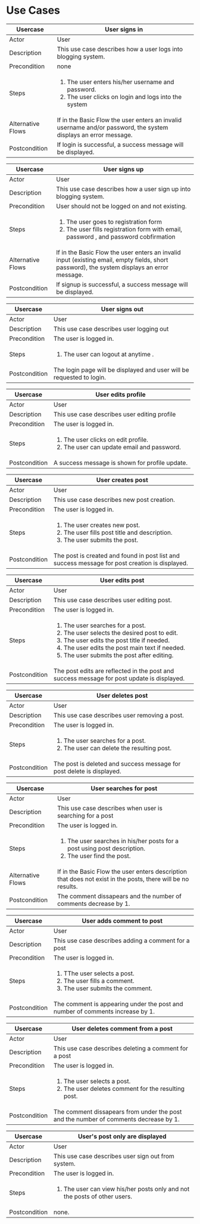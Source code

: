 # Use Cases

| Usercase | User signs in |
| ----------- | ----------- |
| Actor | User |
| Description | This use case describes how a user logs into blogging system. |
|Precondition|none|
|Steps|<ol><li>The user enters his/her username and password.</li><li> The user clicks on login and logs into the system</li></ol>|
|Alternative Flows|If in the Basic Flow the user  enters an invalid username and/or password, the system displays an error message.|
|Postcondition|If login is successful, a success message will be displayed.|


| Usercase | User signs up |
| ----------- | ----------- |
| Actor | User |
| Description | This use case describes how a user sign up into blogging system. |
|Precondition|User should not be logged on and not existing.|
|Steps|<ol><li>The user goes to registration form</li><li>The user fills registration form with email, password , and password cobfirmation</li></ol>|
|Alternative Flows|If in the Basic Flow the user  enters an invalid input (existing email, empty fields, short password), the system displays an error message.|
|Postcondition|If signup is successful, a success message will be displayed.|


| Usercase | User signs out |
| ----------- | ----------- |
| Actor | User |
| Description | This use case describes user logging out |
|Precondition|The user is logged in.|
|Steps|<ol><li>The user can logout at anytime .</li></ol>|
|Postcondition|The login page will be displayed and user will be requested to login.|



| Usercase | User edits profile |
| ----------- | ----------- |
| Actor | User |
| Description | This use case describes user editing profile |
|Precondition|The user is logged in.|
|Steps|<ol><li>The user clicks on edit profile.</li><li>The user can update email and password.</li></ol>|
|Postcondition|A success message is shown for profile update.|




| Usercase | User creates post |
| ----------- | ----------- |
| Actor | User |
| Description | This use case describes new post creation. |
|Precondition|The user is logged in.|
|Steps|<ol><li>The user creates new post.</li><li>The user fills post title and description.</li><li>The user submits the post.</li></ol>|
|Postcondition|The post is created and found in post list and success message for post creation is displayed.|


| Usercase | User edits post |
| ----------- | ----------- |
| Actor | User |
| Description | This use case describes user editing post. |
|Precondition|The user is logged in.|
|Steps|<ol><li>The user searches for a post.</li><li>The user selects the desired post to edit.</li><li>The user edits the post title if needed.</li><li>The user edits the post main text if needed.</li><li>The user submits the post after editing.</li></ol>|
|Postcondition|The post edits are reflected in the post and success message for post update is displayed.|


| Usercase | User deletes post |
| ----------- | ----------- |
| Actor | User |
| Description | This use case describes user removing a post. |
|Precondition|The user is logged in.|
|Steps|<ol><li>The user searches for a post.</li><li>The user can delete the resulting post.</li></ol>|
|Postcondition|The post is deleted and success message for post delete is displayed.|


| Usercase | User searches for post |
| ----------- | ----------- |
| Actor | User |
| Description | This use case describes when user is searching for a post |
|Precondition|The user is logged in.|
|Steps|<ol><li>The user searches in his/her posts for a post using post description.</li><li>The user find the post.</li></ol>|
|Alternative Flows|If in the Basic Flow the user enters description that does not exist in the posts, there will be no results.|
|Postcondition|The comment dissapears and the number of comments decrease by 1.|



| Usercase | User adds comment to post |
| ----------- | ----------- |
| Actor | User |
| Description | This use case describes adding a comment for a post |
|Precondition|The user is logged in.|
|Steps|<ol><li>TThe user selects a post.</li><li>The user fills a comment.</li><li>The user submits the comment.</li></ol>|
|Postcondition|The comment is appearing under the post and number of comments increase by 1.|


| Usercase | User deletes comment from a post |
| ----------- | ----------- |
| Actor | User |
| Description | This use case describes deleting a comment for a post |
|Precondition|The user is logged in.|
|Steps|<ol><li>The user selects a post.</li><li>The user deletes comment for the resulting post.</li></ol>|
|Postcondition|The comment dissapears from under the post and the number of comments decrease by 1.|



| Usercase | User's post only are displayed |
| ----------- | ----------- |
| Actor | User |
| Description | This use case describes user sign out from system. |
|Precondition|The user is logged in.|
|Steps|<ol><li>The user can view his/her posts only and not the posts of other users.</li></ol>|
|Postcondition|none.|
